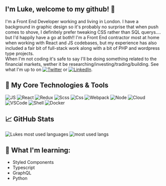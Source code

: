 ## I'm Luke, welcome to my github! 👋

I'm a Front End Developer working and living in London. I have a background in graphic design so it's probably no surprise that when push comes to shove, I definitely prefer tweaking CSS rather than SQL querys.... but I'd happily have a go at both!! I'm a Front End contractor most at home when working with React and JS codebases, but my experience has also included a fair bit of full-stack work along with a bit of PHP and wordpress type projects.\
When I'm not coding it's safe to say I'll be doing something related to the financial markets, wether it be researching/investing/trading/building. See what I'm up to on [![Twitter][1.2]][1] or [![LinkedIn][2.2]][2].


## 🔧 My Core Technologies & Tools


![JS](https://img.shields.io/badge/Code-JavaScript-informational?style=flat&logo=javascript&logoColor=white&color=2bbc8a&logoWidth=15)
![React](https://img.shields.io/badge/Code-React-informational?style=flat&logo=react&logoColor=white&color=2bbc8a&logoWidth=15)
![Redux](https://img.shields.io/badge/Code-Redux-informational?style=flat&logo=redux&logoColor=white&color=2bbc8a&logoWidth=15)
![Scss](https://img.shields.io/badge/Code-SCSS-informational?style=flat&logo=sass&logoColor=white&color=2bbc8a&logoWidth=15)
![Css](https://img.shields.io/badge/Code-CSS3-informational?style=flat&logo=css3&logoColor=white&color=2bbc8a&logoWidth=15)
![Webpack](https://img.shields.io/badge/Bundle-Webpack5-informational?style=flat&logo=webpack&logoColor=white&color=2bbc8a&logoWidth=15)
![Node](https://img.shields.io/badge/Code-NodeJS-informational?style=flat&logo=node.js&logoColor=white&color=2bbc8a&logoWidth=15)
![Cloud](https://img.shields.io/badge/Cloud-AWS-informational?style=flat&logo=amazon-aws&logoColor=white&color=2bbc8a&logoWidth=15)
![VSCode](https://img.shields.io/badge/Editor-VS_Code-informational?style=flat&logo=visual-studio-code&logoColor=white&color=2bbc8a&logoWidth=15)
![Shell](https://img.shields.io/badge/Shell-ZSH-informational?style=flat&logo=gnu-bash&logoColor=white&color=2bbc8a&logoWidth=15)
![Docker](https://img.shields.io/badge/Tools-Docker-informational?style=flat&logo=docker&logoColor=white&color=2bbc8a&logoWidth=15)


## &#x1f4c8; GitHub Stats

<span>
  <img align="center" src="https://github-readme-stats.vercel.app/api?username=lukehaines2&theme=tokyonight&hide=contribs&count_private=true" alt="Lukes most used languages"/>
</span>

<span>
  <img align="center" src="https://github-readme-stats.vercel.app/api/top-langs/?username=lukehaines2&theme=tokyonight&hide=php,ruby" alt="most used langs"/>
</span>


## 📖 What I'm learning:


- Styled Components
- Typescript
- GraphQL
- Python


<!-- icons without padding -->

[1.2]: http://i.imgur.com/wWzX9uB.png (twitter icon without padding)
[2.2]: https://raw.githubusercontent.com/MartinHeinz/MartinHeinz/master/linkedin-3-16.png (LinkedIn icon without padding)

<!-- links to your social media accounts -->

[1]: https://twitter.com/LukeGainzz
[2]: https://www.linkedin.com/in/lukehaines2/
